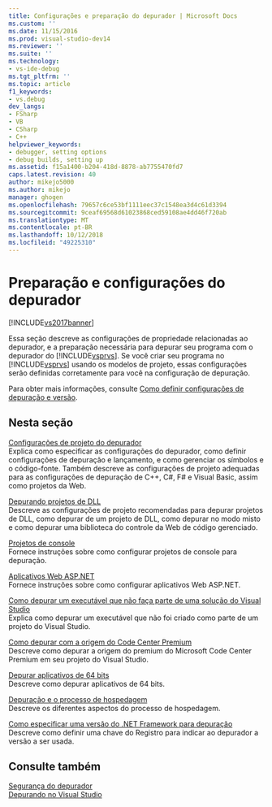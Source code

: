 ```yaml
---
title: Configurações e preparação do depurador | Microsoft Docs
ms.custom: ''
ms.date: 11/15/2016
ms.prod: visual-studio-dev14
ms.reviewer: ''
ms.suite: ''
ms.technology:
- vs-ide-debug
ms.tgt_pltfrm: ''
ms.topic: article
f1_keywords:
- vs.debug
dev_langs:
- FSharp
- VB
- CSharp
- C++
helpviewer_keywords:
- debugger, setting options
- debug builds, setting up
ms.assetid: f15a1400-b204-418d-8878-ab7755470fd7
caps.latest.revision: 40
author: mikejo5000
ms.author: mikejo
manager: ghogen
ms.openlocfilehash: 79657c6ce53bf1111eec37c1548ea3d4c61d3394
ms.sourcegitcommit: 9ceaf69568d61023868ced59108ae4dd46f720ab
ms.translationtype: MT
ms.contentlocale: pt-BR
ms.lasthandoff: 10/12/2018
ms.locfileid: "49225310"
---
```

# <a name="debugger-settings-and-preparation"></a>Preparação e configurações do depurador
[!INCLUDE[vs2017banner](../includes/vs2017banner.md)]

Essa seção descreve as configurações de propriedade relacionadas ao depurador, e a preparação necessária para depurar seu programa com o depurador do [!INCLUDE[vsprvs](../includes/vsprvs-md.md)]. Se você criar seu programa no [!INCLUDE[vsprvs](../includes/vsprvs-md.md)] usando os modelos de projeto, essas configurações serão definidas corretamente para você na configuração de depuração.  
  
 Para obter mais informações, consulte [Como definir configurações de depuração e versão](../debugger/how-to-set-debug-and-release-configurations.md).  
  
## <a name="in-this-section"></a>Nesta seção  
 [Configurações de projeto do depurador](../debugger/debugger-project-settings.md)  
 Explica como especificar as configurações do depurador, como definir configurações de depuração e lançamento, e como gerenciar os símbolos e o código-fonte. Também descreve as configurações de projeto adequadas para as configurações de depuração de C++, C#, F# e Visual Basic, assim como projetos da Web.  
  
 [Depurando projetos de DLL](../debugger/debugging-dll-projects.md)  
 Descreve as configurações de projeto recomendadas para depurar projetos de DLL, como depurar de um projeto de DLL, como depurar no modo misto e como depurar uma biblioteca do controle da Web de código gerenciado.  
  
 [Projetos de console](../debugger/debugging-preparation-console-projects.md)  
 Fornece instruções sobre como configurar projetos de console para depuração.  
  
 [Aplicativos Web ASP.NET](../debugger/debugging-preparation-aspnet-web-applications.md)  
 Fornece instruções sobre como configurar aplicativos Web ASP.NET.  
  
 [Como depurar um executável que não faça parte de uma solução do Visual Studio](../debugger/how-to-debug-an-executable-not-part-of-a-visual-studio-solution.md)  
 Explica como depurar um executável que não foi criado como parte de um projeto do Visual Studio.  
  
 [Como depurar com a origem do Code Center Premium](../debugger/how-to-debug-with-code-center-premium-source.md)  
 Descreve como depurar a origem do premium do Microsoft Code Center Premium em seu projeto do Visual Studio.  
  
 [Depurar aplicativos de 64 bits](../debugger/debug-64-bit-applications.md)  
 Descreve como depurar aplicativos de 64 bits.  
  
 [Depuração e o processo de hospedagem](../debugger/debugging-and-the-hosting-process.md)  
 Descreve os diferentes aspectos do processo de hospedagem.  
  
 [Como especificar uma versão do .NET Framework para depuração](../debugger/how-to-specify-a-dotnet-framework-version-for-debugging.md)  
 Descreve como definir uma chave do Registro para indicar ao depurador a versão a ser usada.  
  
## <a name="see-also"></a>Consulte também  
 [Segurança do depurador](../debugger/debugger-security.md)   
 [Depurando no Visual Studio](../debugger/debugging-in-visual-studio.md)



